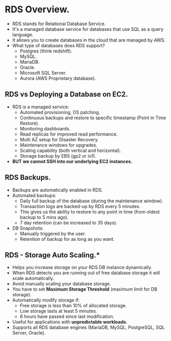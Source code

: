 # **RDS Overview.**

* RDS stands for Relational Database Service.
* It's a managed database service for databases that use SQL as a query language.
* It allows you to create databases in the cloud that are managed by AWS.
* What type of databases does RDS support?
    * Postgres (think redshift).
    * MySQL.
    * MariaDB.
    * Oracle.
    * Microsoft SQL Server.
    * Aurora (AWS Proprietary database).

## **RDS vs Deploying a Database on EC2.**

* RDS is a managed service:
    * Automated provisioning, OS patching.
    * Continuous backups and restore to specific timestamp (Point in Time Restore).
    * Monitoring dashboards.
    * Read replicas for improved read performance. 
    * Multi AZ setup for Disaster Recovery.
    * Maintenance windows for upgrades.
    * Scaling capability (both vertical and horizontal).
    * Storage backup by EBS (gp2 or io1).
* **BUT we cannot SSH into our underlying EC2 instances.** 

## **RDS Backups.**

* Backups are automatically enabled in RDS.
* Automated backups:
    * Daily full backup of the database (during the maintenance window).
    * Transaction logs are backed-up by RDS every 5 minutes.
    * This gives us the ability to restore to any point in time (from oldest backup to 5 mins ago).
    * 7 day retention (can be increased to 35 days).
* DB Snapshots:
    * Manually triggered by the user.
    * Retention of backup for as long as you want.

## **RDS - Storage Auto Scaling.\***

* Helps you increase storage on your RDS DB instance dynamically.
* When RDS detects you are running out of free database storage it will scale automatically.
* Avoid manually scaling your database storage.
* You have to set **Maximum Storage Threshold** (maximum limit for DB storage).
* Automatically modify storage if:
    * Free storage is less than 10% of allocated storage.
    * Low storage lasts at least 5 minutes.
    * 6 hours have passed since last modification.
* Useful for applications with **unpredictable workloads**.
* Supports all RDS database engines (MariaDB, MySQL, PostgreSQL, SQL Server, Oracle).